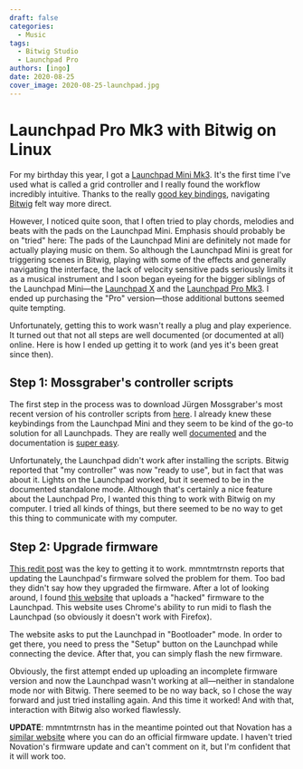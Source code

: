 ```yaml
---
draft: false
categories:
  - Music
tags:
  - Bitwig Studio
  - Launchpad Pro
authors: [ingo]
date: 2020-08-25
cover_image: 2020-08-25-launchpad.jpg
---
```

# Launchpad Pro Mk3 with Bitwig on Linux

For my birthday this year, I got a [Launchpad Mini Mk3](https://novationmusic.com/en/launch/launchpad-mini).
It's the first time I've used what is called a grid controller and I really found the workflow incredibly intuitive.
Thanks to the really [good key bindings](http://www.mossgrabers.de/Software/Bitwig/Bitwig.html), navigating [Bitwig](https://www.bitwig.com/en/home.html) felt way more direct.

<!-- more -->

However, I noticed quite soon, that I often tried to play chords, melodies and beats with the pads on the Launchpad Mini.
Emphasis should probably be on "tried" here:
The pads of the Launchpad Mini are definitely not made for actually playing music on them.
So although the Launchpad Mini is great for triggering scenes in Bitwig, playing with some of the effects and generally navigating the interface, the lack of velocity sensitive pads seriously limits it as a musical instrument and I soon began eyeing for the bigger siblings of the Launchpad Mini&mdash;the [Launchpad X](https://novationmusic.com/en/launch/launchpad-x) and the [Launchpad Pro Mk3](https://novationmusic.com/en/launch/launchpad-pro).
I ended up purchasing the "Pro" version&mdash;those additional buttons seemed quite tempting.

Unfortunately, getting this to work wasn't really a plug and play experience.
It turned out that not all steps are well documented (or documented at all) online.
Here is how I ended up getting it to work (and yes it's been great since then).

## Step 1: Mossgraber's controller scripts

The first step in the process was to download J&uuml;rgen Mossgraber's most recent version of his controller scripts from [here](http://www.mossgrabers.de/Software/Bitwig/Bitwig.html).
I already knew these keybindings from the Launchpad Mini and they seem to be kind of the go-to solution for all Launchpads.
They are really well [documented](https://github.com/git-moss/DrivenByMoss-Documentation/blob/master/Novation/Novation-Launchpad.md) and the documentation is [super easy](https://github.com/git-moss/DrivenByMoss-Documentation/blob/master/Installation.md).

Unfortunately, the Launchpad didn't work after installing the scripts.
Bitwig reported that "my controller" was now "ready to use", but in fact that was about it.
Lights on the Launchpad worked, but it seemed to be in the documented standalone mode.
Although that's certainly a nice feature about the Launchpad Pro, I wanted this thing to work with Bitwig on my computer.
I tried all kinds of things, but there seemed to be no way to get this thing to communicate with my computer.

## Step 2: Upgrade firmware

[This redit post](https://www.reddit.com/r/Bitwig/comments/hm4vfu/linux_bitwig_novation_launchpad_pro_mk_3/) was the key to getting it to work.
mmntmtrnstn reports that updating the Launchpad's firmware solved the problem for them.
Too bad they didn't say how they upgraded the firmware.
After a lot of looking around, I found [this website](https://fw.mat1jaczyyy.com/firmware) that uploads a "hacked" firmware to the Launchpad.
This website uses Chrome's ability to run midi to flash the Launchpad (so obviously it doesn't work with Firefox).

The website asks to put the Launchpad in "Bootloader" mode.
In order to get there, you need to press the "Setup" button on the Launchpad while connecting the device.
After that, you can simply flash the new firmware.

Obviously, the first attempt ended up uploading an incomplete firmware version and now the Launchpad wasn't working at all&mdash;neither in standalone mode nor with Bitwig.
There seemed to be no way back, so I chose the way forward and just tried installing again.
And this time it worked!
And with that, interaction with Bitwig also worked flawlessly.

**UPDATE**: mmntmtrnstn has in the meantime pointed out that Novation has a [similar website](https://components.novationmusic.com/launchpad-pro-mk3/firmware) where you can do an official firmware update.
I haven't tried Novation's firmware update and can't comment on it, but I'm confident that it will work too.
